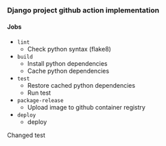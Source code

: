 ### Django project github action implementation

#### Jobs
- `lint`
    - Check python syntax (flake8)
- `build`
    - Install python dependencies
    - Cache python dependencies
- `test`
    - Restore cached python dependencies
    - Run test
- `package-release`
    - Upload image to github container registry
- `deploy`
    - deploy


Changed test
